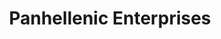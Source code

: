---
title: "Panhellenic Enterprises"
url: /ciudad-de-panama/panhellenic-enterprises/
shop: general
---